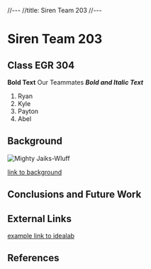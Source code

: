 //---
//title: Siren Team 203
//---

# Siren Team 203

## Class EGR 304 

**Bold Text**
Our Teammates
**_Bold and Italic Text_**

1. Ryan
1. Kyle
1. Payton
1. Abel




## Background

![Mighty Jaiks-Wluff](https://github.com/S-I-R-E-N-Team-203-EGR-314/S.I.R.E.N-Team-203-EGR-314.github.io/assets/157171278/1825a01e-1bfe-4ae2-abb8-79d82c0c96d4)


[link to background](/background)


## Conclusions and Future Work

## External Links

[example link to idealab](https://idealab.asu.edu)


## References
